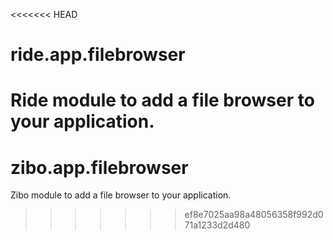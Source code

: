 <<<<<<< HEAD
# ride.app.filebrowser

Ride module to add a file browser to your application.
=======
# zibo.app.filebrowser

Zibo module to add a file browser to your application.
>>>>>>> ef8e7025aa98a48056358f992d071a1233d2d480
